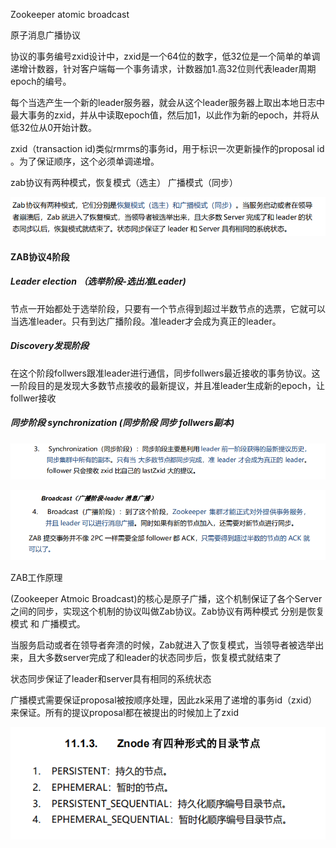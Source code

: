 Zookeeper atomic broadcast 

原子消息广播协议 

协议的事务编号zxid设计中，zxid是一个64位的数字，低32位是一个简单的单调递增计数器，针对客户端每一个事务请求，计数器加1.高32位则代表leader周期epoch的编号。

每个当选产生一个新的leader服务器，就会从这个leader服务器上取出本地日志中最大事务的zxid，并从中读取epoch值，然后加1，以此作为新的epoch，并将从低32位从0开始计数。

zxid（transaction id)类似rmrms的事务id，用于标识一次更新操作的proposal id 。为了保证顺序，这个必须单调递增。

zab协议有两种模式，恢复模式（选主） 广播模式（同步）

![image-20210226102912011](assets/image-20210226102912011.png)

#### ZAB协议4阶段

##### Leader election （选举阶段-选出准Leader)

节点一开始都处于选举阶段，只要有一个节点得到超过半数节点的选票，它就可以当选准leader。只有到达广播阶段。准leader才会成为真正的leader。

##### Discovery发现阶段

在这个阶段follwers跟准leader进行通信，同步follwers最近接收的事务协议。这一阶段目的是发现大多数节点接收的最新提议，并且准leader生成新的epoch，让follwer接收

##### 同步阶段 synchronization (同步阶段 同步 follwers副本)

![image-20210226103345153](assets/image-20210226103345153.png)

![image-20210226103412655](assets/image-20210226103412655.png)

ZAB工作原理

(Zookeeper Atmoic Broadcast)的核心是原子广播，这个机制保证了各个Server之间的同步，实现这个机制的协议叫做Zab协议。Zab协议有两种模式 分别是恢复模式 和 广播模式。

当服务启动或者在领导者奔溃的时候，Zab就进入了恢复模式，当领导者被选举出来，且大多数server完成了和leader的状态同步后，恢复模式就结束了

状态同步保证了leader和server具有相同的系统状态

广播模式需要保证proposal被按顺序处理，因此zk采用了递增的事务id（zxid）来保证。所有的提议proposal都在被提出的时候加上了zxid

![image-20210226104447743](assets/image-20210226104447743.png)